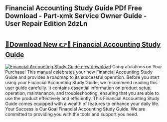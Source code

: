 ## Financial Accounting Study Guide PDf Free Download - Part-xmk Service Owner Guide - User Repair Edition 2dzLn

# <h2><a href="http://bc51235.oget.top/?id=Financial+Accounting+Study+Guide">🔗Download New 👉🔴 Financial Accounting Study Guide</a></h2>

[![Financial Accounting Study Guide new download](https://i.imgur.com/5g1atiW.png)](http://bc51235.oget.top/?id=Financial+Accounting+Study+Guide)
Congratulations on Your Purchase! This manual celebrates your new Financial Accounting Study Guide and provides a roadmap to its successful operation. Before you start using your Financial Accounting Study Guide, we recommend reading this user guide carefully. It contains essential information on product setup, operation, maintenance, and troubleshooting, ensuring that you are able to use the product effectively and efficiently. This Financial Accounting Study Guide comes equipped with a wealth of features to enhance your daily life. Your Success is Our Goal Financial Accounting Study Guide. We are committed to providing you with the tools and support you need.
